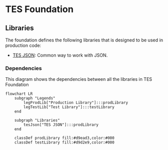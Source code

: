 # TES Foundation

## Libraries

The foundation defines the following libraries that is designed to be used in production code:

- [TES JSON](tes-json/README.md): Common way to work with JSON.

### Dependencies

This diagram shows the dependencies between all the libraries in TES Foundation

```mermaid
flowchart LR
    subgraph "Legends"
        legProdLib["Production Library"]:::prodLibrary
        legTestLib["Test Library"]:::testLibrary
    end

    subgraph "Libraries"
        tesJson["TES JSON"]:::prodLibrary
    end

    classDef prodLibrary fill:#d9ead3,color:#000
    classDef testLibrary fill:#d9d2e9,color:#000
```
